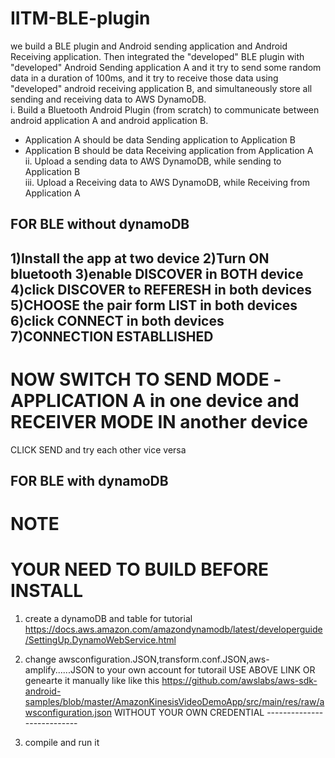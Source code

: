 # IITM-BLE-plugin
we build a BLE plugin and Android sending application and Android Receiving application. Then integrated the "developed" BLE plugin with "developed" Android Sending application A and it try to send some random data in a duration of 100ms, and it try to receive those data using "developed" android receiving  application B, and simultaneously store all sending and receiving data to AWS DynamoDB.  
i. Build a Bluetooth Android Plugin (from scratch) to communicate between android application A and android  application B.  
  - Application A should be data Sending application to Application B  
  - Application B should be data Receiving application from Application A  
ii. Upload a sending data to AWS DynamoDB, while sending to Application B  
iii. Upload a Receiving data to AWS DynamoDB, while Receiving from Application A


FOR BLE without dynamoDB
-------------------------
1)Install the app at two device
2)Turn ON bluetooth
3)enable DISCOVER in BOTH device
4)click DISCOVER to REFERESH in both devices
5)CHOOSE the pair form LIST in both devices
6)click CONNECT in both devices
7)CONNECTION ESTABLLISHED
--------------------------
NOW SWITCH TO SEND MODE -APPLICATION A in one device and RECEIVER MODE IN another device
=========================================================================================
CLICK SEND 
and try each other vice versa




FOR BLE with dynamoDB
----------------------
NOTE
=====
YOUR NEED TO BUILD BEFORE INSTALL
===================================
1) create a dynamoDB and table
for tutorial https://docs.aws.amazon.com/amazondynamodb/latest/developerguide/SettingUp.DynamoWebService.html
2) change awsconfiguration.JSON,transform.conf.JSON,aws-amplify......JSON to your own account
for tutorail USE ABOVE LINK
OR
genearte it manually like
like this https://github.com/awslabs/aws-sdk-android-samples/blob/master/AmazonKinesisVideoDemoApp/src/main/res/raw/awsconfiguration.json WITHOUT YOUR OWN CREDENTIAL
                                                                                     ---------------------------

3) compile and run it







